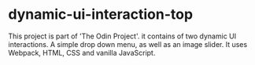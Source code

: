 # dynamic-ui-interaction-top

This project is part of 'The Odin Project'. it contains of two dynamic UI interactions. A simple drop down menu, as well as an image slider. It uses Webpack, HTML, CSS and vanilla JavaScript.
